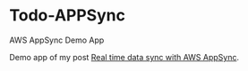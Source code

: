 # Todo-APPSync
AWS AppSync Demo App

Demo app of my post [Real time data sync with AWS AppSync](https://waynes-blog.herokuapp.com/blog/posts/25).
